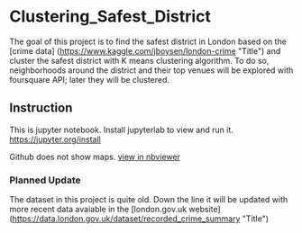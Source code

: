 # Clustering_Safest_District

The goal of this project is to find the safest district in London based on the [crime data] (https://www.kaggle.com/jboysen/london-crime "Title") and cluster the safest district with K means clustering algorithm. To do so, neighborhoods around the district and their top venues will be explored with foursquare API; later they will be clustered.

## Instruction
This is jupyter notebook. Install jupyterlab to view and run it.
https://jupyter.org/install

Github does not show maps. <a href="https://nbviewer.jupyter.org/github/zicoabhidey/Clustering_Safest_District/blob/master/Clustering_Safest_District.ipynb" target="_blank">view in nbviewer</a>

### Planned Update

The dataset in this project is quite old. Down the line it will be updated with more recent data avaiable in the [london.gov.uk website] (https://data.london.gov.uk/dataset/recorded_crime_summary "Title")

